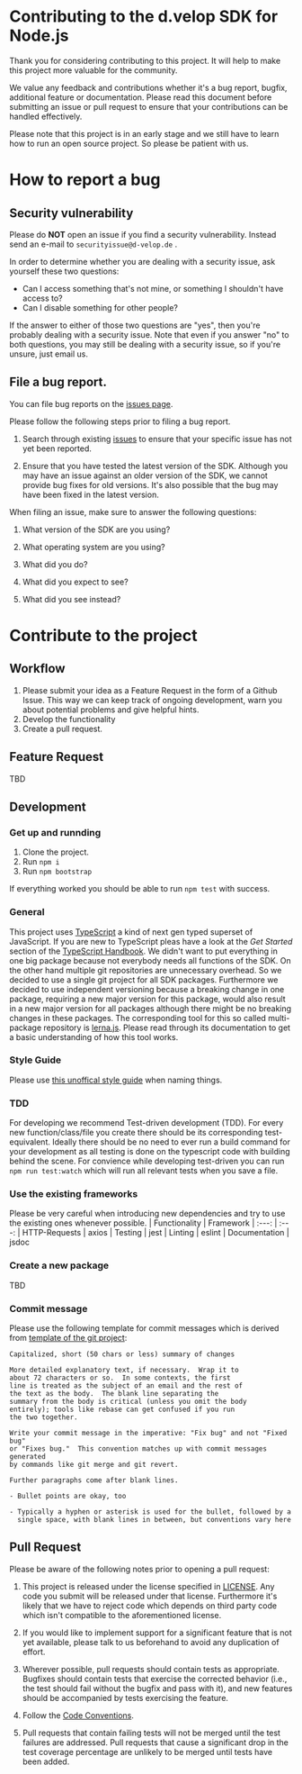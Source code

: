 # Contributing to the d.velop SDK for Node.js

Thank you for considering contributing to this project. It will help to make this project more valuable for the
community.

We value any feedback and contributions whether it's a bug report, bugfix, additional feature or documentation.
Please read this document before submitting an issue or pull request to ensure that your contributions can
be handled effectively.

Please note that this project is in an early stage and we still have to learn how to run an open source project.
So please be patient with us.

# How to report a bug

## Security vulnerability

Please do **NOT** open an issue if you find a security vulnerability.
Instead send an e-mail to ``securityissue@d-velop.de`` .

In order to determine whether you are dealing with a security issue, ask yourself these two questions:
* Can I access something that's not mine, or something I shouldn't have access to?
* Can I disable something for other people?

If the answer to either of those two questions are "yes", then you're probably dealing with a security issue.
Note that even if you answer "no" to both questions, you may still be dealing with a security issue,
so if you're unsure, just email us.

## File a bug report.

You can file bug reports on the [issues page](https://github.com/d-velop/dvelop-sdk-node/issues).

Please follow the following steps prior to filing a bug report.

1.  Search through existing [issues](https://github.com/d-velop/dvelop-sdk-node/issues) to ensure that
    your specific issue has not yet been reported.

2.  Ensure that you have tested the latest version of the SDK.
    Although you may have an issue against an older version of the SDK, we cannot provide bug fixes for old versions.
    It's also possible that the bug may have been fixed in the latest version.

When filing an issue, make sure to answer the following questions:

1.  What version of the SDK are you using?

2.  What operating system are you using?

3.  What did you do?

4.  What did you expect to see?

5.  What did you see instead?

# Contribute to the project

## Workflow
1. Please submit your idea as a Feature Request in the form of a Github Issue. This way we can keep track of ongoing development, warn you about potential problems and give helpful hints.
2. Develop the functionality
3. Create a pull request.

## Feature Request
TBD

## Development
### Get up and runnding
1. Clone the project.
2. Run ```npm i```
3. Run ```npm bootstrap```

If everything worked you should be able to run ```npm test``` with success.

### General
This project uses [TypeScript](https://www.typescriptlang.org/) a kind of next gen typed superset of JavaScript.
If you are new to TypeScript pleas have a look at the *Get Started* section of the
[TypeScript Handbook](https://www.typescriptlang.org/docs/handbook/intro.html).
We didn't want to put everything in one big package because not everybody needs all functions of the SDK.
On the other hand multiple git repositories are unnecessary overhead. So we decided to use a single git project
for all SDK packages. Furthermore we decided to use independent versioning because a breaking change
in one package, requiring a new major version for this package, would also result in a new major version for all packages
although there might be no breaking changes in these packages.
The corresponding tool for this so called multi-package repository is [lerna.js](https://lerna.js.org/).
Please read through its documentation to get a basic understanding of how this tool works.


### Style Guide
Please use [this unoffical style guide](https://github.com/basarat/typescript-book/blob/master/docs/styleguide/styleguide.md) when naming things.

### TDD
For developing we recommend Test-driven development (TDD). For every new function/class/file you create there should be its corresponding test-equivalent. Ideally there should be no need to ever run a build command for your development as all testing is done on the typescript code with building behind the scene. For convience while developing test-driven you can run ```npm run test:watch``` which will run all relevant tests when you save a file.

### Use the existing frameworks
Please be very careful when introducing new dependencies and try to use the existing ones whenever possible.
| Functionality | Framework
| :---: | :---:
| HTTP-Requests | axios
| Testing | jest
| Linting | eslint
| Documentation | jsdoc

### Create a new package
TBD

### Commit message

Please use the following template for commit messages which is derived from
[template of the git project](https://git-scm.com/book/en/v2/Distributed-Git-Contributing-to-a-Project):

```
Capitalized, short (50 chars or less) summary of changes

More detailed explanatory text, if necessary.  Wrap it to
about 72 characters or so.  In some contexts, the first
line is treated as the subject of an email and the rest of
the text as the body.  The blank line separating the
summary from the body is critical (unless you omit the body
entirely); tools like rebase can get confused if you run
the two together.

Write your commit message in the imperative: "Fix bug" and not "Fixed bug"
or "Fixes bug."  This convention matches up with commit messages generated
by commands like git merge and git revert.

Further paragraphs come after blank lines.

- Bullet points are okay, too

- Typically a hyphen or asterisk is used for the bullet, followed by a
  single space, with blank lines in between, but conventions vary here
```

## Pull Request

Please be aware of the following notes prior to opening a pull request:

1.  This project is released under the license specified in [LICENSE](LICENSE).
    Any code you submit will be released under that license. Furthermore it's likely
    that we have to reject code which depends on third party code which isn't compatible
    to the aforementioned license.

2.  If you would like to implement support for a significant feature that is not
    yet available, please talk to us beforehand to avoid any
    duplication of effort.

3.  Wherever possible, pull requests should contain tests as appropriate.
    Bugfixes should contain tests that exercise the corrected behavior (i.e., the
    test should fail without the bugfix and pass with it), and new features
    should be accompanied by tests exercising the feature.

4.  Follow the [Code Conventions](#code-conventions).

5.  Pull requests that contain failing tests will not be merged until the test
    failures are addressed. Pull requests that cause a significant drop in the
    test coverage percentage are unlikely to be merged until tests have
    been added.